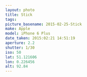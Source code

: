 ```yaml
---
layout: photo
title: Stick
tags: 
picture_basename: 2015-02-25-Stick
make: Apple
model: iPhone 6 Plus
date_taken: 2015:02:21 14:51:19
aperture: 2.2
shutter: 1/30
iso: 50
lat: 51.121606
lon: 0.226456
alt: 92.84
---
```



